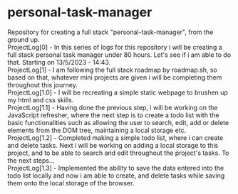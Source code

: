 # personal-task-manager
Repository for creating a full stack "personal-task-manager", from the ground up. </br>
ProjectLog[0] - In this series of logs for this repository i will be creating a full stack personal task manager under 80 hours. Let's see if i am able to do that. Starting on 13/5/2023 - 14:43. </br>
ProjectLog[1] - I am following the full stack roadmap by roadmap.sh, so based on that, whatever mini projects are given i will be completing them throughout this journey.</br>
ProjectLog[1.0] - I will be recreating a simple static webpage to brushen up my html and css skills. </br>
ProjectLog[1.1] - Having done the previous step, i will be working on the JavaScript refresher, where the next step is to create a todo list with the basic functionalities such as allowing the user to search, edit, add or delete elements from the DOM tree, maintaining a local storage etc. </br>
ProjectLog[1.2] - Completed making a simple todo list, where i can create and delete tasks. Next i will be working on adding a local storage to this project, and to be able to search and edit throughout the project's tasks. To the next steps...</br>
ProjectLog[1.3] - Implemented the ability to save the data entered into the todo list locally and now i am able to create, and delete tasks while saving them onto the local storage of the browser. </br>
